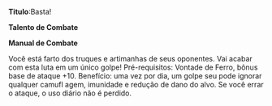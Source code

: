 **Titulo**:Basta!

**Talento de Combate**

**Manual de Combate**

 Você está farto dos truques e artimanhas de seus oponentes. Vai acabar com esta luta em um único golpe! Pré-requisitos: Vontade de Ferro, bônus base de ataque +10. Benefício: uma vez por dia, um golpe seu pode ignorar qualquer camufl agem, imunidade e redução de dano do alvo. Se você errar o ataque, o uso diário não é perdido.